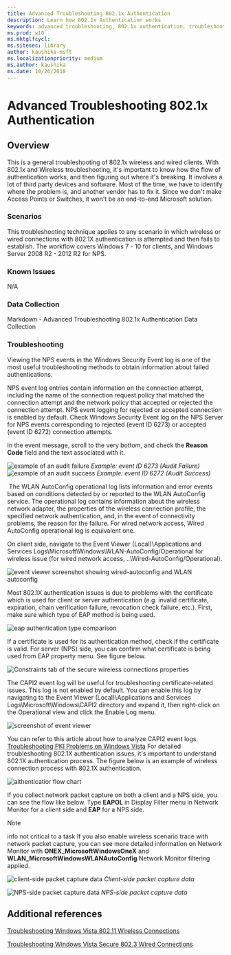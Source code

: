 ```yaml
---
title: Advanced Troubleshooting 802.1x Authentication
description: Learn how 802.1x Authentication works
keywords: advanced troubleshooting, 802.1x authentication, troubleshooting, authentication
ms.prod: w10
ms.mktglfcycl:
ms.sitesec: library
author: kaushika-msft
ms.localizationpriority: medium
ms.author: kaushika
ms.date: 10/26/2018
---
```

 
# Advanced Troubleshooting 802.1x Authentication
 
## Overview
This is a general troubleshooting of 802.1x wireless and wired clients. With 
802.1x and Wireless troubleshooting, it's important to know how the flow of authentication works, and then figuring out where it's breaking. It involves a lot of third party devices and software. Most of the time, we have to identify where the problem is, and another vendor has to fix it. Since we don't make Access Points or Switches, it won't be an end-to-end Microsoft solution.
 
### Scenarios
This troubleshooting technique applies to any scenario in which wireless or wired connections with 802.1X authentication is attempted and then fails to establish. The workflow covers Windows 7 - 10 for clients, and Windows Server 2008 R2 - 2012 R2 for NPS.
 
### Known Issues
N/A
 
### Data Collection
Markdown - Advanced Troubleshooting 802.1x Authentication Data Collection
 
### Troubleshooting
Viewing the NPS events in the Windows Security Event log is one of the most useful troubleshooting methods to obtain information about failed authentications.

NPS event log entries contain information on the connection attempt, including the name of the connection request policy that matched the connection attempt and the network policy that accepted or rejected the connection attempt. NPS event logging for rejected or accepted connection is enabled by default.
Check Windows Security Event log on the NPS Server for NPS events corresponding to rejected (event ID 6273) or accepted (event ID 6272) connection attempts.
 
In the event message, scroll to the very bottom, and check the **Reason Code** field and the text associated with it.
 
![example of an audit failure](images/auditfailure.png)
*Example: event ID 6273 (Audit Failure)*
‎
![example of an audit success](images/auditsuccess.png)
*Example: event ID 6272 (Audit Success)*

‎ 
The WLAN AutoConfig operational log lists information and error events based on conditions detected by or reported to the WLAN AutoConfig service. The operational log contains information about the wireless network adapter, the properties of the wireless connection profile, the specified network authentication, and, in the event of connectivity problems, the reason for the failure. For wired network access, Wired AutoConfig operational log is equivalent one.

On client side, navigate to the Event Viewer (Local)\Applications and Services Logs\Microsoft\Windows\WLAN-AutoConfig/Operational for wireless issue (for wired network access, ..\Wired-AutoConfig/Operational).

![event viewer screenshot showing wired-autoconfig and WLAN autoconfig](images/eventviewer.png)
 
Most 802.1X authentication issues is due to problems with the certificate which is used for client or server authentication (e.g. invalid certificate, expiration, chain verification failure, revocation check failure, etc.). 
First, make sure which type of EAP method is being used.
 
![eap authentication type comparison](images/comparisontable.png)

 
If a certificate is used for its authentication method, check if the certificate is valid. For server (NPS) side, you can confirm what certificate is being used from EAP property menu. See figure below.

![Constraints tab of the secure wireless connections properties](images/eappropertymenu.png)
 
The CAPI2 event log will be useful for troubleshooting certificate-related issues.
This log is not enabled by default. You can enable this log by navigating to the Event Viewer (Local)\Applications and Services Logs\Microsoft\Windows\CAPI2 directory and expand it, then right-click on the Operational view and click the Enable Log menu.

![screenshot of event viewer](images/eventviewer.png)
 
You can refer to this article about how to analyze CAPI2 event logs.
[Troubleshooting PKI Problems on Windows Vista](https://docs.microsoft.com/en-us/previous-versions/windows/it-pro/windows-vista/cc749296%28v=ws.10%29)
For detailed troubleshooting 802.1X authentication issues, it&#39;s important to understand 802.1X authentication process. The figure below is an example of wireless connection process with 802.1X authentication.

![aithenticatior flow chart](images/authenticator_flow_chart.png)
 
If you collect network packet capture on both a client and a NPS side, you can see the flow like below. Type **EAPOL** in Display Filter menu in Network Monitor for a client side and **EAP** for a NPS side.
 
> [!NOTE]
> info not critical to a task If you also enable wireless scenario trace with network packet capture, you can see more detailed information on Network Monitor with **ONEX\_MicrosoftWindowsOneX** and **WLAN\_MicrosoftWindowsWLANAutoConfig** Network Monitor filtering applied.
 

![client-side packet capture data](clientsidepacket_cap_data.png)
_Client-side packet capture data_

![NPS-side packet capture data](NPS_sidepacket_capture_data.png) 
_NPS-side packet capture data_
‎ 
## Additional references
[Troubleshooting Windows Vista 802.11 Wireless Connections](https://technet.microsoft.com/ja-jp/library/cc766215%28v=ws.10%29.aspx)

[Troubleshooting Windows Vista Secure 802.3 Wired Connections](https://technet.microsoft.com/de-de/library/cc749352%28v=ws.10%29.aspx)

